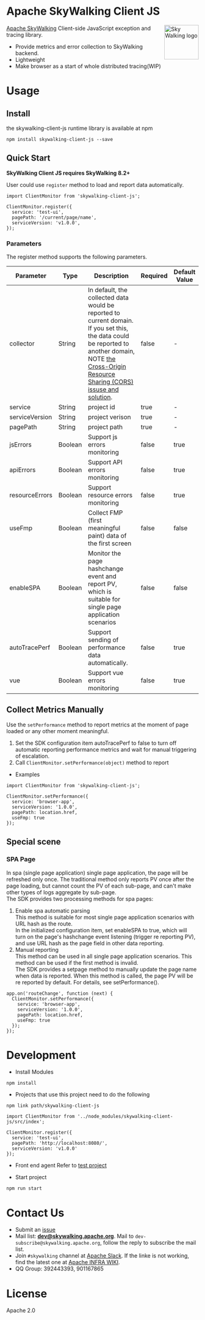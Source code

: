 Apache SkyWalking Client JS
==========

<img src="http://skywalking.apache.org/assets/logo.svg" alt="Sky Walking logo" height="90px" align="right" />

[Apache SkyWalking](https://github.com/apache/skywalking) Client-side JavaScript exception and tracing library.
- Provide metrics and error collection to SkyWalking backend.
- Lightweight
- Make browser as a start of whole distributed tracing(WIP)

# Usage

## Install  
the skywalking-client-js runtime library is available at npm
```
npm install skywalking-client-js --save
```

## Quick Start

**SkyWalking Client JS requires SkyWalking 8.2+**

User could use `register` method to load and report data automatically.

```
import ClientMonitor from 'skywalking-client-js';
```
```
ClientMonitor.register({
  service: 'test-ui',
  pagePath: '/current/page/name',
  serviceVersion: 'v1.0.0',
});
```

### Parameters 
The register method supports the following parameters.

|Parameter|Type|Description|Required|Default Value|
|----|----|----|----|----|
|collector|String|In default, the collected data would be reported to current domain. If you set this, the data could be reported to another domain, NOTE [the Cross-Origin Resource Sharing (CORS) issuse and solution](https://developer.mozilla.org/en-US/docs/Web/HTTP/CORS). |false|-|
|service|String|project id|true|-|
|serviceVersion|String|project verison|true|-|
|pagePath|String|project path|true|-|
|jsErrors|Boolean|Support js errors monitoring|false|true|
|apiErrors|Boolean|Support API errors monitoring|false|true|
|resourceErrors|Boolean|Support resource errors monitoring|false|true|
|useFmp|Boolean|Collect FMP (first meaningful paint) data of the first screen|false|false|
|enableSPA|Boolean|Monitor the page hashchange event and report PV, which is suitable for single page application scenarios|false|false|
|autoTracePerf|Boolean|Support sending of performance data automatically.|false|true|
|vue|Boolean|Support vue errors monitoring|false|true|

## Collect Metrics Manually
Use the `setPerformance` method to report metrics at the moment of page loaded or any other moment meaningful.

1. Set the SDK configuration item autoTracePerf to false to turn off automatic reporting performance metrics and wait for manual triggering of escalation.  
2. Call `ClientMonitor.setPerformance(object)` method to report

- Examples
```
import ClientMonitor from 'skywalking-client-js';

ClientMonitor.setPerformance({
  service: 'browser-app',
  serviceVersion: '1.0.0',
  pagePath: location.href,
  useFmp: true
});
```

## Special scene

### SPA Page 
In spa (single page application) single page application, the page will be refreshed only once. The traditional method only reports PV once after the page loading, but cannot count the PV of each sub-page, and can't make other types of logs aggregate by sub-page.  
The SDK provides two processing methods for spa pages:

1. Enable spa automatic parsing  
This method is suitable for most single page application scenarios with URL hash as the route.  
In the initialized configuration item, set enableSPA to true, which will turn on the page's hashchange event listening (trigger re reporting PV), and use URL hash as the page field in other data reporting.  
2. Manual reporting  
This method can be used in all single page application scenarios. This method can be used if the first method is invalid.    
The SDK provides a setpage method to manually update the page name when data is reported. When this method is called, the page PV will be re reported by default. For details, see setPerformance().  
```
app.on('routeChange', function (next) {
  ClientMonitor.setPerformance({
    service: 'browser-app',
    serviceVersion: '1.0.0',
    pagePath: location.href,
    useFmp: true
  });
});   
```

# Development
* Install Modules
```
npm install
```
* Projects that use this project need to do the following  

```
npm link path/skywalking-client-js
```
```
import ClientMonitor from '../node_modules/skywalking-client-js/src/index';

ClientMonitor.register({
  service: 'test-ui',
  pagePath: 'http://localhost:8080/',
  serviceVersion: 'v1.0.0'
});
```

* Front end agent
Refer to [test project](https://github.com/SkyAPMTest/skywalking-client-test)

* Start project
```
npm run start
```

# Contact Us
* Submit an [issue](https://github.com/apache/skywalking/issues)
* Mail list: **dev@skywalking.apache.org**. Mail to `dev-subscribe@skywalking.apache.org`, follow the reply to subscribe the mail list.
* Join `#skywalking` channel at [Apache Slack](https://join.slack.com/t/the-asf/shared_invite/enQtNzc2ODE3MjI1MDk1LTAyZGJmNTg1NWZhNmVmOWZjMjA2MGUyOGY4MjE5ZGUwOTQxY2Q3MDBmNTM5YTllNGU4M2QyMzQ4M2U4ZjQ5YmY). If the linke is not working, find the latest one at [Apache INFRA WIKI](https://cwiki.apache.org/confluence/display/INFRA/Slack+Guest+Invites).
* QQ Group: 392443393, 901167865

# License
Apache 2.0
